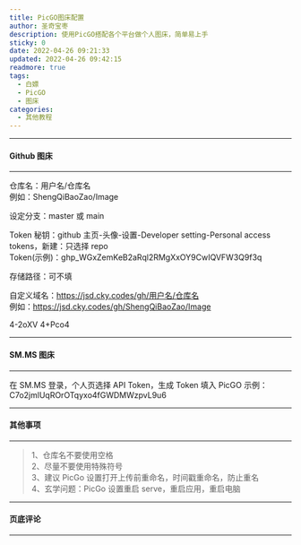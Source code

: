 ```yaml
---
title: PicGO图床配置
author: 圣奇宝枣
description: 使用PicGO搭配各个平台做个人图床，简单易上手
sticky: 0
date: 2022-04-26 09:21:33
updated: 2022-04-26 09:42:15
readmore: true
tags:
  - 白嫖
  - PicGO
  - 图床
categories:
  - 其他教程
---
```


---

#### **Github 图床**

---

仓库名：用户名/仓库名  
例如：ShengQiBaoZao/Image

设定分支：master 或 main

Token 秘钥：github 主页-头像-设置-Developer setting-Personal access tokens，新建：只选择 repo  
Token(示例)：ghp_WGxZemKeB2aRql2RMgXxOY9CwIQVFW3Q9f3q

<!-- more -->

存储路径：可不填

自定义域名：https://jsd.cky.codes/gh/用户名/仓库名  
例如：https://jsd.cky.codes/gh/ShengQiBaoZao/Image

4-2oXV
4+Pco4

---

#### **SM.MS 图床**

---

在 SM.MS 登录，个人页选择 API Token，生成 Token 填入 PicGO
示例：C7o2jmlUqROrOTqyxo4fGWDMWzpvL9u6

---

#### **其他事项**

---

<div class="danger">

> 1、仓库名不要使用空格  
> 2、尽量不要使用特殊符号  
> 3、建议 PicGo 设置打开上传前重命名，时间戳重命名，防止重名  
> 4、玄学问题：PicGo 设置重启 serve，重启应用，重启电脑

</div>

---

#### **页底评论**

---
